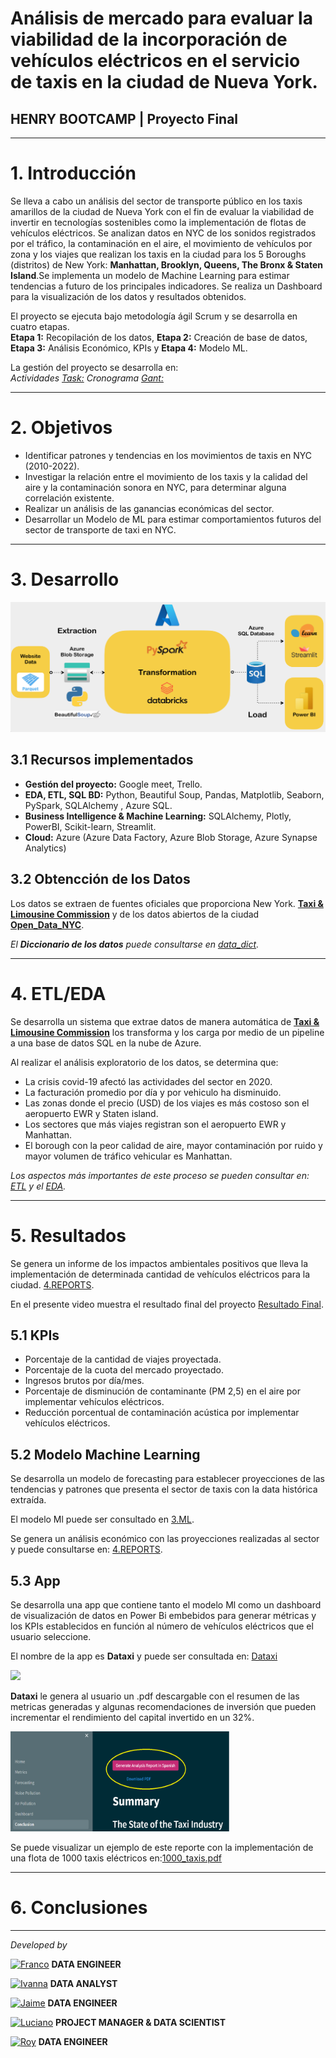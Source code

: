 # <h1> Análisis de mercado para evaluar la viabilidad de la incorporación de vehículos eléctricos en el servicio de taxis en la ciudad de Nueva York. </h1> 
## **HENRY BOOTCAMP | Proyecto Final**
<hr>

# 1. Introducción

Se lleva a cabo un análisis del sector de transporte público en los taxis amarillos de la ciudad de Nueva York con el fin de evaluar la viabilidad de invertir en tecnologías sostenibles como la implementación de flotas de vehículos eléctricos. Se analizan datos en NYC de los sonidos registrados por el tráfico, la contaminación en el aire, el movimiento de vehículos por zona y los viajes que realizan los taxis en la ciudad para  los 5 Boroughs (distritos) de New York: **Manhattan, Brooklyn, Queens, The Bronx & Staten Island**.Se implementa un modelo de Machine Learning  para estimar tendencias a futuro de los principales indicadores. Se realiza un Dashboard para la visualización de los datos y resultados obtenidos. <br>

El proyecto se ejecuta bajo metodología ágil Scrum y se desarrolla en cuatro etapas.<br>
**Etapa 1:** Recopilación de los datos, **Etapa 2:** Creación de base de datos, **Etapa 3:** Análisis Económico, KPIs y **Etapa 4:** Modelo ML. <br>

La gestión del proyecto se desarrolla en:<br>
*Actividades [Task:](https://trello.com/b/BBq6OTiJ/proyecto-final) Cronograma [Gant:](https://docs.google.com/spreadsheets/d/10gupD91IRV9KfblHfoy6fAw1rV6vu_gw6LNHp0itnfo/edit#gid=1709744959)*

<hr>

# 2. Objetivos

- Identificar patrones y tendencias en los movimientos de taxis en NYC (2010-2022).<br>
- Investigar la relación entre el movimiento de los taxis y la calidad del aire y la contaminación sonora en NYC, para determinar alguna  correlación existente. <br>
- Realizar un análisis de las ganancias económicas del sector. <br>
- Desarrollar un Modelo de ML para estimar comportamientos futuros del sector de transporte de taxi en NYC.<br>

<hr>

# 3. Desarrollo

<img src="src/esquema.png" />

## 3.1 Recursos implementados

- **Gestión del proyecto:** Google meet, Trello.<br>
- **EDA, ETL, SQL BD:** Python, Beautiful Soup, Pandas, Matplotlib,  Seaborn, PySpark, SQLAlchemy , Azure SQL.<br> 
- **Business Intelligence & Machine Learning:** SQLAlchemy, Plotly, PowerBI, Scikit-learn, Streamlit.<br> 
- **Cloud:** Azure (Azure Data Factory, Azure Blob Storage, Azure Synapse Analytics) <br>

## 3.2 Obtencción de los Datos

Los datos se extraen de fuentes oficiales que proporciona  New York.  [**Taxi & Limousine Commission**](https://www.nyc.gov/site/tlc/about/tlc-trip-record-data.page) y de los datos abiertos de la ciudad [**Open_Data_NYC**](https://data.cityofnewyork.us/).<br> 

*El **Diccionario de los datos** puede consultarse en [data_dict](https://github.com/francomyburg/Proyecto_grupal_DS).*

<hr>

# 4. ETL/EDA

Se desarrolla un sistema que extrae datos de manera automática de [**Taxi & Limousine Commission**](https://www.nyc.gov/site/tlc/about/tlc-trip-record-data.page) los transforma y los carga por medio de un pipeline a una base de datos SQL en la nube de Azure.<br>

Al realizar el análisis exploratorio de los datos, se determina que:

- La crisis covid-19 afectó las actividades del sector en 2020.
- La facturación promedio por día y por vehiculo ha disminuido.
- Las zonas donde el precio (USD) de los viajes es más costoso son el aeropuerto EWR y Staten island. 
- Los sectores que más viajes registran son el aeropuerto EWR y Manhattan.
- El borough con la peor calidad de aire, mayor contaminación por ruido y mayor volumen de tráfico vehicular es Manhattan. 

 *Los aspectos más importantes de este proceso se pueden consultar en: [ETL](https://github.com/francomyburg/Proyecto_grupal_DS/tree/main/1.ETL) y el [EDA](https://github.com/francomyburg/Proyecto_grupal_DS/tree/main/2.EDA).*<br>

<hr>

# 5. Resultados

Se genera un informe de los impactos ambientales positivos que lleva la implementación de determinada cantidad de vehículos eléctricos para la ciudad.
[4.REPORTS](https://github.com/francomyburg/Proyecto_grupal_DS/blob/main/4.REPORTS). <br>

En el presente video muestra el resultado final del proyecto [Resultado Final](https://youtu.be/ewDlLPiMFlo).

## 5.1 KPIs 

-  Porcentaje de la cantidad de viajes proyectada.<br>
-  Porcentaje de la cuota del mercado proyectado.<br>
-  Ingresos brutos por día/mes.<br>
-  Porcentaje de disminución de contaminante (PM 2,5) en el aire por implementar vehículos eléctricos.<br>
-  Reducción porcentual de contaminación acústica por implementar vehículos eléctricos. <br>

## 5.2 Modelo Machine Learning 

Se desarrolla un modelo de forecasting para establecer proyecciones de las tendencias y patrones que presenta el sector de taxis con la data histórica extraída. <br> 

El modelo Ml puede ser consultado en [3.ML](https://github.com/francomyburg/Proyecto_grupal_DS/tree/main/3.ML). 

Se genera un análisis económico con las proyecciones realizadas al sector y puede consultarse en: [4.REPORTS](https://github.com/francomyburg/Proyecto_grupal_DS/blob/main/4.REPORTS). <br>

## 5.3 App

Se desarrolla una app que contiene tanto el modelo Ml como un dashboard de visualización de datos en Power Bi embebidos para generar métricas y los KPIs establecidos en función al número de vehículos eléctricos que el usuario seleccione.<br>

El nombre de la app es **Dataxi** y puede ser consultada en: [Dataxi](https://lucianolarrea-pf-ds-home-f5yrsh.streamlit.app/)<br>

<img src="src/portada_1.gif" />

**Dataxi** le genera al usuario un .pdf descargable con el resumen de las metricas generadas y algunas recomendaciones de inversión que pueden incrementar el rendimiento del capital invertido en un 32%. 

<img src="src/pdf.png" width="350" height="160"/>


Se puede visualizar un ejemplo de este reporte con la implementación de una flota de 1000 taxis eléctricos en:[1000_taxis.pdf](https://github.com/francomyburg/Proyecto_grupal_DS/blob/main/4.REPORTS/Informe_Final.pdf) 

<hr>

# 6. Conclusiones





<hr>

*Developed by*

<a href="https://www.linkedin.com/in/franco-jonas-myburg-6095b8255/"><img alt="Franco" title="Connect with Franco" src="https://img.shields.io/badge/Franco Myburg-0077B5?style=flat&logo=Linkedin&logoColor=white"></a> **DATA ENGINEER**

<a href="https://www.linkedin.com/in/ivannagvdc/"><img alt="Ivanna" title="Connect with Ivanna" src="https://img.shields.io/badge/Ivanna Villa-0077B5?style=flat&logo=Linkedin&logoColor=white"></a> **DATA ANALYST**

<a href="https://www.linkedin.com/in/jospinoponce/"><img alt="Jaime" title="Connect with Jaime" src="https://img.shields.io/badge/Jaime Ospino-0077B5?style=flat&logo=Linkedin&logoColor=white"></a> **DATA ENGINEER**

<a href="https://www.linkedin.com/in/takticflow/"><img alt="Luciano" title="Connect with Luciano" src="https://img.shields.io/badge/Luciano Larrea-0077B5?style=flat&logo=Linkedin&logoColor=white"></a> **PROJECT MANAGER & DATA SCIENTIST**

<a href="https://www.linkedin.com/in/royquillca/"><img alt="Roy" title="Connect with Roy" src="https://img.shields.io/badge/Roy Quillca-0077B5?style=flat&logo=Linkedin&logoColor=white"></a> **DATA ENGINEER**





